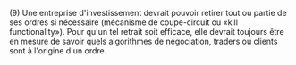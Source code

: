 (9) Une entreprise d'investissement devrait pouvoir retirer tout ou partie de ses ordres si nécessaire (mécanisme de coupe-circuit ou «kill functionality»). Pour qu'un tel retrait soit efficace, elle devrait toujours être en mesure de savoir quels algorithmes de négociation, traders ou clients sont à l'origine d'un ordre.